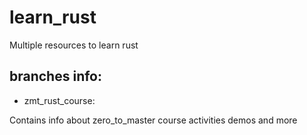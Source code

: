 # learn_rust
Multiple resources to learn rust 


## branches info:

- zmt_rust_course:

Contains info about zero_to_master course activities demos and more
